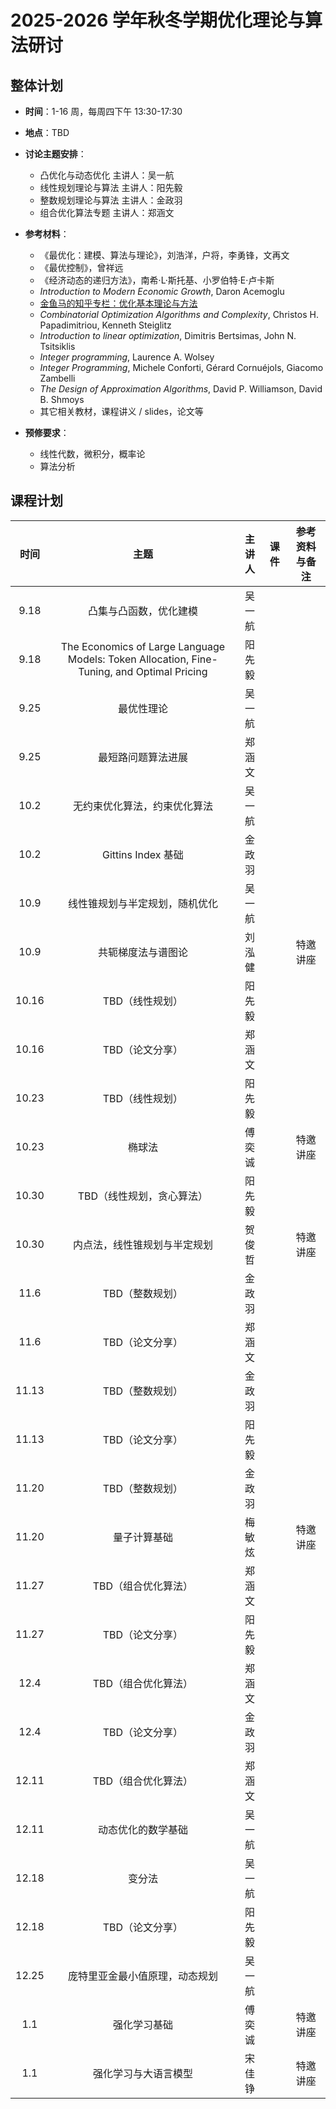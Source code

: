 # 2025-2026 学年秋冬学期优化理论与算法研讨

## 整体计划

- **时间**：1-16 周，每周四下午 13:30-17:30

- **地点**：TBD

- **讨论主题安排**：
    - 凸优化与动态优化 主讲人：吴一航
    - 线性规划理论与算法 主讲人：阳先毅
    - 整数规划理论与算法 主讲人：金政羽
    - 组合优化算法专题 主讲人：郑涵文

- **参考材料**：

    - 《最优化：建模、算法与理论》，刘浩洋，户将，李勇锋，文再文
    - 《最优控制》，曾祥远
    - 《经济动态的递归方法》，南希·L·斯托基、小罗伯特·E·卢卡斯
    - *Introduction to Modern Economic Growth*, Daron Acemoglu
    - [金鱼马的知乎专栏：优化基本理论与方法](https://www.zhihu.com/column/c_1676006565717573634)
    - *Combinatorial Optimization Algorithms and Complexity*, Christos H. Papadimitriou, Kenneth Steiglitz
    - *Introduction to linear optimization*, Dimitris Bertsimas, John N. Tsitsiklis
    - *Integer programming*, Laurence A. Wolsey
    - *Integer Programming*, Michele Conforti, Gérard Cornuéjols, Giacomo Zambelli
    - *The Design of Approximation Algorithms*, David P. Williamson, David B. Shmoys
    - 其它相关教材，课程讲义 / slides，论文等

- **预修要求**：
    - 线性代数，微积分，概率论
    - 算法分析

## 课程计划

| 时间 | 主题 | 主讲人 | 课件 | 参考资料与备注 |
| :---: | :----: | :---: | :---: | :---: |
| 9.18 | 凸集与凸函数，优化建模 | 吴一航 |  |  |
| 9.18 | The Economics of Large Language Models: Token Allocation, Fine-Tuning, and Optimal Pricing | 阳先毅 |  |  |
| 9.25 | 最优性理论 | 吴一航 |  |  |
| 9.25 | 最短路问题算法进展 | 郑涵文 |  |  |
| 10.2 | 无约束优化算法，约束优化算法 | 吴一航 |  |  |
| 10.2 | Gittins Index 基础 | 金政羽 |  |  |
| 10.9 | 线性锥规划与半定规划，随机优化 | 吴一航 |  |  |
| 10.9 | 共轭梯度法与谱图论 | 刘泓健 |  | 特邀讲座 |
| 10.16 | TBD（线性规划） | 阳先毅 |  |  |
| 10.16 | TBD（论文分享） | 郑涵文 |  |  |
| 10.23 | TBD（线性规划） | 阳先毅 |  |  |
| 10.23 | 椭球法 | 傅奕诚 |  | 特邀讲座 |
| 10.30 | TBD（线性规划，贪心算法） | 阳先毅 |  |  |
| 10.30 | 内点法，线性锥规划与半定规划 | 贺俊哲 |  | 特邀讲座 |
| 11.6 | TBD（整数规划） | 金政羽 |  |  |
| 11.6 | TBD（论文分享） | 郑涵文 |  |  |
| 11.13 | TBD（整数规划） | 金政羽 |  |  |
| 11.13 | TBD（论文分享） | 阳先毅 |  |  |
| 11.20 | TBD（整数规划） | 金政羽 |  |  |
| 11.20 | 量子计算基础 | 梅敏炫 |  | 特邀讲座 |
| 11.27 | TBD（组合优化算法） | 郑涵文 |  |  |
| 11.27 | TBD（论文分享） | 阳先毅 |  |  |
| 12.4 | TBD（组合优化算法） | 郑涵文 |  |  |
| 12.4 | TBD（论文分享） | 金政羽 |  |  |
| 12.11 | TBD（组合优化算法） | 郑涵文 |  |  |
| 12.11 | 动态优化的数学基础 | 吴一航 |  |  |
| 12.18 | 变分法 | 吴一航 |  |  |
| 12.18 | TBD（论文分享） | 阳先毅 |  |  |
| 12.25 | 庞特里亚金最小值原理，动态规划 | 吴一航 |  |  |
| 1.1 | 强化学习基础 | 傅奕诚 |  | 特邀讲座 |
| 1.1 | 强化学习与大语言模型 | 宋佳铮 |  | 特邀讲座 |